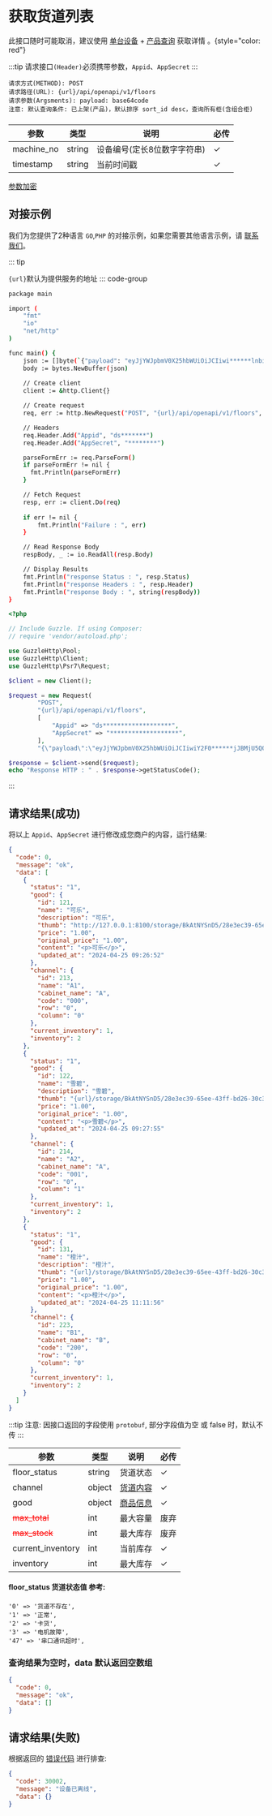 # 获取货道列表

此接口随时可能取消，建议使用 [单台设备](machine) + [产品查询](products) 获取详情 。{style="color: red"}

:::tip
请求接口`(Header)`必须携带参数，`Appid`、`AppSecret`
:::

```
请求方式(METHOD): POST
请求路径(URL): {url}/api/openapi/v1/floors
请求参数(Argsments): payload: base64code
注意: 默认查询条件: 已上架(产品)，默认排序 sort_id desc，查询所有柜(含组合柜)
```

### <Badge type="danger" text="Payload" />

| 参数         | 类型     | 说明              | 必传 |
|------------|--------|-----------------|----|
| machine_no | string | 设备编号(定长8位数字字符串) | ✓  |
| timestamp  | string | 当前时间戳           | ✓  |

[参数加密](signatory.md)

## 对接示例

我们为您提供了2种语言 `GO`,`PHP` 的对接示例，如果您需要其他语言示例，请 [联系我们](../support.md)。

::: tip

`{url}`默认为提供服务的地址
::: code-group

```sh [GO]
package main

import (
	"fmt"
	"io"
	"net/http"
)

func main() {
	json := []byte(`{"payload": "eyJjYWJpbmV0X25hbWUiOiJCIiwi******lnbiI6IkZBQThEQ0I3QjVGNDk1NEE2RUMwQ0ZENjE2MjRENDRDIiwidGltZXN0YW1wIjoiMTcxNDAxNDY0MiJ9"}`)
    body := bytes.NewBuffer(json)
	
	// Create client
	client := &http.Client{}

	// Create request
	req, err := http.NewRequest("POST", "{url}/api/openapi/v1/floors", body)

	// Headers
	req.Header.Add("Appid", "ds*******")
	req.Header.Add("AppSecret", "********")

	parseFormErr := req.ParseForm()
	if parseFormErr != nil {
	  fmt.Println(parseFormErr)    
	}

	// Fetch Request
	resp, err := client.Do(req)
	
	if err != nil {
		fmt.Println("Failure : ", err)
	}

	// Read Response Body
	respBody, _ := io.ReadAll(resp.Body)

	// Display Results
	fmt.Println("response Status : ", resp.Status)
	fmt.Println("response Headers : ", resp.Header)
	fmt.Println("response Body : ", string(respBody))
}
```

```php [PHP]
<?php

// Include Guzzle. If using Composer:
// require 'vendor/autoload.php';

use GuzzleHttp\Pool;
use GuzzleHttp\Client;
use GuzzleHttp\Psr7\Request;

$client = new Client();

$request = new Request(
        "POST",
        "{url}/api/openapi/v1/floors",
        [
            "Appid" => "ds*******************",
            "AppSecret" => "*******************",
        ],
        "{\"payload\":\"eyJjYWJpbmV0X25hbWUiOiJCIiwiY2F0******jJBMjU5Q0IwMDYxNzM5QiIsInRpbWVzdGFtcCI6IjE3MTMyNTE3MjYifQ==\"}");

$response = $client->send($request);
echo "Response HTTP : " . $response->getStatusCode();
```

:::

## 请求结果(成功)

将以上 `Appid`、`AppSecret` 进行修改成您商户的内容，运行结果:

```json
{
  "code": 0,
  "message": "ok",
  "data": [
    {
      "status": "1",
      "good": {
        "id": 121,
        "name": "可乐",
        "description": "可乐",
        "thumb": "http://127.0.0.1:8100/storage/BkAtNYSnD5/28e3ec39-65ee-43ff-bd26-30c38c599fef.png",
        "price": "1.00",
        "original_price": "1.00",
        "content": "<p>可乐</p>",
        "updated_at": "2024-04-25 09:26:52"
      },
      "channel": {
        "id": 213,
        "name": "A1",
        "cabinet_name": "A",
        "code": "000",
        "row": "0",
        "column": "0"
      },
      "current_inventory": 1,
      "inventory": 2
    },
    {
      "status": "1",
      "good": {
        "id": 122,
        "name": "雪碧",
        "description": "雪碧",
        "thumb": "{url}/storage/BkAtNYSnD5/28e3ec39-65ee-43ff-bd26-30c38c599fef.png",
        "price": "1.00",
        "original_price": "1.00",
        "content": "<p>雪碧</p>",
        "updated_at": "2024-04-25 09:27:55"
      },
      "channel": {
        "id": 214,
        "name": "A2",
        "cabinet_name": "A",
        "code": "001",
        "row": "0",
        "column": "1"
      },
      "current_inventory": 1,
      "inventory": 2
    },
    {
      "status": "1",
      "good": {
        "id": 131,
        "name": "橙汁",
        "description": "橙汁",
        "thumb": "{url}/storage/BkAtNYSnD5/28e3ec39-65ee-43ff-bd26-30c38c599fef.png",
        "price": "1.00",
        "original_price": "1.00",
        "content": "<p>橙汁</p>",
        "updated_at": "2024-04-25 11:11:56"
      },
      "channel": {
        "id": 223,
        "name": "B1",
        "cabinet_name": "B",
        "code": "200",
        "row": "0",
        "column": "0"
      },
      "current_inventory": 1,
      "inventory": 2
    }
  ]
}
```

:::tip
注意: 因接口返回的字段使用 ``protobuf``, 部分字段值为空 或 false 时，默认不传
:::

| 参数                                 | 类型     | 说明                        | 必传 |
|------------------------------------|--------|---------------------------|----|
| floor_status                       | string | 货道状态                      | ✓  |
| channel                            | object | [货道内容](products.md#商品项说明) | ✓  |
| good                               | object | [商品信息](products.md#商品项说明) | ✓  |
| <s style="color:red">max_total</s> | int    | 最大容量                      | 废弃 |
| <s style="color:red">max_stock</s> | int    | 最大库存                      | 废弃 |
| current_inventory                  | int    | 当前库存                      | ✓  |
| inventory                          | int    | 最大库存                      | ✓  |

#### floor_status 货道状态值 参考:

```
'0' => '货道不存在',
'1' => '正常',
'2' => '卡货',
'3' => '电机故障',
'47' => '串口通讯超时',
```

### 查询结果为空时，data 默认返回空数组

```json
{
  "code": 0,
  "message": "ok",
  "data": []
}
```

## 请求结果(失败)

根据返回的 [错误代码](../error_code.md) 进行排查:

```json
{
  "code": 30002,
  "message": "设备已离线",
  "data": {}
}
```